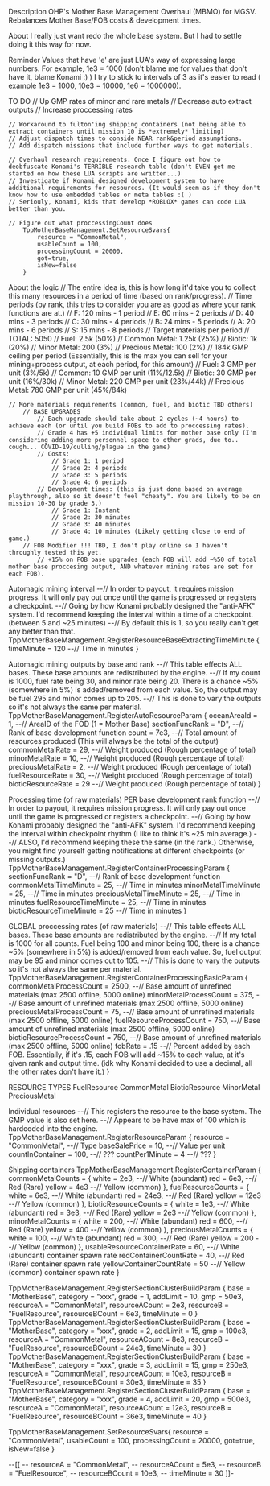 Description
    OHP's Mother Base Management Overhaul (MBMO) for MGSV. Rebalances Mother Base/FOB costs & development times.

About
    I really just want redo the whole base system. But I had to settle doing it this way for now.

Reminder
    Values that have 'e' are just LUA's way of expressing large numbers.
    For example, 1e3 = 1000 (don't blame me for values that don't have it, blame Konami :) )
    I try to stick to intervals of 3 as it's easier to read ( example 1e3 = 1000, 10e3 = 10000, 1e6 = 1000000).

TO DO
    // Up GMP rates of minor and rare metals
    // Decrease auto extract outputs
    // Increase proccessing rates

    // Workaround to fulton'ing shipping containers (not being able to extract containers until mission 10 is *extremely* limiting)
    // Adjust dispatch times to conside NEAR rank&period assumptions.
    // Add dispatch missions that include further ways to get materials.
        
    // Overhaul research requirements. Once I figure out how to deobfuscate Konami's TERRIBLE research table (don't EVEN get me started on how these LUA scripts are written...)
    // Investigate if Konami designed development system to have additional requirements for resources. (It would seem as if they don't know how to use embedded tables or meta tables :( )
    // Seriouly, Konami, kids that develop *ROBLOX* games can code LUA better than you.
    
    // Figure out what proccessingCount does
        TppMotherBaseManagement.SetResourceSvars{
            resource = "CommonMetal",
            usableCount = 100,
            processingCount = 20000,
            got=true,
            isNew=false
        }

About the logic
    // The entire idea is, this is how long it'd take you to collect this many resources in a period of time (based on rank/progress).
    // Time periods (by rank, this tries to consider you are as good as where your rank functions are at.)
        // F: 120 mins - 1 period
        // E: 60 mins - 2 periods
        // D: 40 mins - 3 periods
        // C: 30 mins - 4 periods
        // B: 24 mins - 5 periods
        // A: 20 mins - 6 periods
        // S: 15 mins - 8 periods
    // Target materials per period
        // TOTAL: 5050
        // Fuel: 2.5k (50%)
        // Common Metal: 1.25k (25%)
        // Biotic: 1k (20%)
        // Minor Metal: 200 (3%)
        // Precious Metal: 100 (2%)
    // 184k GMP ceiling per period (Essentially, this is the max you can sell for your mining+process output, at each period, for this amount)
        // Fuel: 3 GMP per unit (3%/5k)
        // Common: 10 GMP per unit (11%/12.5k)
        // Biotic: 30 GMP per unit (16%/30k) 
        // Minor Metal: 220 GMP per unit (23%/44k)
        // Precious Metal: 780 GMP per unit (45%/84k)

    // More materials requirements (common, fuel, and biotic TBD others)
        // BASE UPGRADES
            // Each upgrade should take about 2 cycles (~4 hours) to achieve each (or until you build FOBs to add to proccessing rates).
            // Grade 4 has +5 individual limits for mother base only (I'm considering adding more personnel space to other grads, due to.. cough... COVID-19/culling/plague in the game)
            // Costs: 
                // Grade 1: 1 period
                // Grade 2: 4 periods
                // Grade 3: 5 periods
                // Grade 4: 6 periods
            // Development times: (this is just done based on average playthrough, also so it doesn't feel "cheaty". You are likely to be on mission 10-30 by grade 3.)
                // Grade 1: Instant
                // Grade 2: 30 minutes
                // Grade 3: 40 minutes
                // Grade 4: 10 minutes (Likely getting close to end of game.)
        // FOB Modifier !!! TBD, I don't play online so I haven't throughly tested this yet.
            // +15% on FOB base upgrades (each FOB will add ~%50 of total mother base proccesing output, AND whatever mining rates are set for each FOB).


Automagic mining interval
    --// In order to payout, it requires mission progress. It will only pay out once until the game is progressed or registers a checkpoint.
    --// Going by how Konami probably designed the "anti-AFK" system. I'd recommend keeping the interval within a time of a checkpoint. (between 5 and ~25 minutes)
    --// By default this is 1, so you really can't get any better than that.
    TppMotherBaseManagement.RegisterResourceBaseExtractingTimeMinute {
        timeMinute = 120 --// Time in minutes
    }

Automagic mining outputs by base and rank
    --// This table effects ALL bases. These base amounts are redistributed by the engine.
    --// If my count is 1000, fuel rate being 30, and minor rate being 20. There is a chance ~5% (somewhere in 5%) is added/removed from each value. So, the output may be fuel 295 and minor comes up to 205.
    --// This is done to vary the outputs so it's not always the same per material.
    TppMotherBaseManagement.RegisterAutoResourceParam {
        oceanAreaId = 1,        --// AreaID of the FOD (1 = Mother Base)
        sectionFuncRank = "D",  --// Rank of base development function
        count = 7e3,            --// Total amount of resources produced (This will always be the total of the output)
        commonMetalRate = 29,   --// Weight produced (Rough percentage of total)
        minorMetalRate = 10,    --// Weight produced (Rough percentage of total)
        preciousMetalRate = 2,  --// Weight produced (Rough percentage of total)
        fuelResourceRate = 30,  --// Weight produced (Rough percentage of total)
        bioticResourceRate = 29 --// Weight produced (Rough percentage of total)
    }

Processing time (of raw materials) PER base development rank function
    --// In order to payout, it requires mission progress. It will only pay out once until the game is progressed or registers a checkpoint.
    --// Going by how Konami probably designed the "anti-AFK" system. I'd recommend keeping the interval within checkpoint rhythm (I like to think it's ~25 min average.)
    --// ALSO, I'd recommend keeping these the same (in the rank.) Otherwise, you might find yourself getting notifications at different checkpoints (or missing outputs.)
    TppMotherBaseManagement.RegisterContainerProcessingParam {
        sectionFuncRank = "D",        --// Rank of base development function
        commonMetalTimeMinute = 25,   --// Time in minutes
        minorMetalTimeMinute = 25,    --// Time in minutes
        preciousMetalTimeMinute = 25, --// Time in minutes
        fuelResourceTimeMinute = 25,  --// Time in minutes
        bioticResourceTimeMinute = 25 --// Time in minutes
    }

GLOBAL proccessing rates (of raw materials)
    --// This table effects ALL bases. These base amounts are redistributed by the engine.
    --// If my total is 1000 for all counts. Fuel being 100 and minor being 100, there is a chance ~5% (somewhere in 5%) is added/removed from each value. So, fuel output may be 95 and minor comes out to 105.
    --// This is done to vary the outputs so it's not always the same per material.
    TppMotherBaseManagement.RegisterContainerProcessingBasicParam {
        commonMetalProcessCount = 2500,    --// Base amount of unrefined materials (max 2500 offline, 5000 online)
        minorMetalProcessCount = 375,     --// Base amount of unrefined materials (max 2500 offline, 5000 online)
        preciousMetalProcessCount = 75,   --// Base amount of unrefined materials (max 2500 offline, 5000 online)
        fuelResourceProcessCount = 750,   --// Base amount of unrefined materials (max 2500 offline, 5000 online)
        bioticResourceProcessCount = 750, --// Base amount of unrefined materials (max 2500 offline, 5000 online)
        fobRate = .15                     --// Percent added by each FOB. Essentially, if it's .15, each FOB will add ~15% to each value, at it's given rank and output time. (idk why Konami decided to use a decimal, all the other rates don't have it.)
    }

RESOURCE TYPES
    FuelResource
    CommonMetal
    BioticResource
    MinorMetal
    PreciousMetal

Individual resources
    --// This registers the resource to the base system. The GMP value is also set here.
    --// Appears to be have max of 100 which is hardcoded into the engine.
    TppMotherBaseManagement.RegisterResourceParam {
        resource = "CommonMetal", --// Type
        baseSalePrice = 10,       --// Value per unit
        countInContainer = 100,   --// ???
        countPer1Minute = 4       --// ???
    }

Shipping containers
    TppMotherBaseManagement.RegisterContainerParam {
        commonMetalCounts = {
            white = 2e3, --// White (abundant)
            red = 6e3,   --// Red (Rare)
            yellow = 4e3 --// Yellow (common)
        },
        fuelResourceCounts = {
            white = 6e3,  --// White (abundant)
            red = 24e3,   --// Red (Rare)
            yellow = 12e3 --// Yellow (common)
        },
        bioticResourceCounts = {
            white = 1e3, --// White (abundant)
            red = 3e3,   --// Red (Rare)
            yellow = 2e3 --// Yellow (common)
        },
        minorMetalCounts = {
            white = 200, --// White (abundant)
            red = 600,   --// Red (Rare)
            yellow = 400 --// Yellow (common)
        },
        preciousMetalCounts = {
            white = 100, --// White (abundant)
            red = 300,   --// Red (Rare)
            yellow = 200 --// Yellow (common)
        },
        usableResourceContainerRate = 60, --// White (abundant) container spawn rate
        redContainerCountRate = 40,       --// Red (Rare) container spawn rate
        yellowContainerCountRate = 50     --// Yellow (common) container spawn rate
    }



TppMotherBaseManagement.RegisterSectionClusterBuildParam {
    base = "MotherBase",
    category = "xxx",
    grade = 1,
    addLimit = 10,
    gmp = 50e3,
    resourceA = "CommonMetal",
    resourceACount = 2e3,
    resourceB = "FuelResource",
    resourceBCount = 6e3,
    timeMinute = 0
}
TppMotherBaseManagement.RegisterSectionClusterBuildParam {
    base = "MotherBase",
    category = "xxx",
    grade = 2,
    addLimit = 15,
    gmp = 100e3,
    resourceA = "CommonMetal",
    resourceACount = 8e3,
    resourceB = "FuelResource",
    resourceBCount = 24e3,
    timeMinute = 30
}
TppMotherBaseManagement.RegisterSectionClusterBuildParam {
    base = "MotherBase",
    category = "xxx",
    grade = 3,
    addLimit = 15,
    gmp = 250e3,
    resourceA = "CommonMetal",
    resourceACount = 10e3,
    resourceB = "FuelResource",
    resourceBCount = 30e3,
    timeMinute = 35
}
TppMotherBaseManagement.RegisterSectionClusterBuildParam {
    base = "MotherBase",
    category = "xxx",
    grade = 4,
    addLimit = 20,
    gmp = 500e3,
    resourceA = "CommonMetal",
    resourceACount = 12e3,
    resourceB = "FuelResource",
    resourceBCount = 36e3,
    timeMinute = 40
}

TppMotherBaseManagement.SetResourceSvars{
    resource = "CommonMetal",
    usableCount = 100,
    processingCount = 20000,
    got=true,
    isNew=false
}

--[[
    -- resourceA = "CommonMetal",
    -- resourceACount = 5e3,
    -- resourceB = "FuelResource",
    -- resourceBCount = 10e3,
    -- timeMinute = 30
]]-